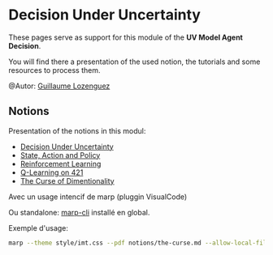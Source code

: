 # Decision Under Uncertainty

These pages serve as support for this module of the **UV Model Agent Decision**.

You will find there a presentation of the used notion, the tutorials and some resources to process them.

@Autor: [Guillaume Lozenguez](mailto:guillaune.lozenguez@imt-lille-douai.fr)

## Notions

Presentation of the notions in this modul:

* [Decision Under Uncertainty](https://raw.githubusercontent.com/ceri-num/module-DUU/master/notions/intro.pdf)
* [State, Action and Policy](https://raw.githubusercontent.com/ceri-num/module-DUU/master/notions/policy.pdf)
* [Reinforcement Learning](https://raw.githubusercontent.com/ceri-num/module-DUU/master/notions/reinforcement.pdf)
* [Q-Learning on 421](https://raw.githubusercontent.com/ceri-num/module-DUU/master/notions/qlearning421-old.pdf)
* [The Curse of Dimentionality](https://raw.githubusercontent.com/ceri-num/module-DUU/master/notions/the-curse-old.pdf)

Avec un usage intencif de marp (pluggin VisualCode)

Ou standalone: [marp-cli](https://github.com/marp-team/marp-cli) installé en global.

Exemple d'usage:

```bash
marp --theme style/imt.css --pdf notions/the-curse.md --allow-local-files
```
